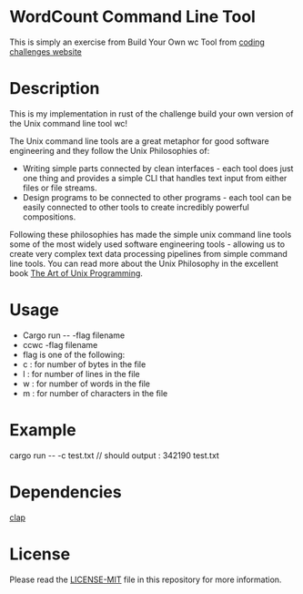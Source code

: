 # WordCount Command Line Tool

This is simply an exercise from Build Your Own wc Tool from
[coding challenges website](https://codingchallenges.fyi/challenges/challenge-wc/)

# Description

This is my implementation in rust of the challenge build your own version of the Unix command line tool wc!

The Unix command line tools are a great metaphor for good software engineering and they follow the Unix Philosophies of:

   - Writing simple parts connected by clean interfaces - each tool does just one thing and provides a simple CLI
   that handles text input from either files or file streams.
   - Design programs to be connected to other programs - each tool can be easily connected to other tools to create
   incredibly powerful compositions.

Following these philosophies has made the simple unix command line tools some of the most widely used software
engineering tools - allowing us to create very complex text data processing pipelines from simple command line tools.
You can read more about the Unix Philosophy in the excellent book
[The Art of Unix Programming](http://www.catb.org/~esr/writings/taoup/html/).

# Usage
 - Cargo run -- -flag filename
 - ccwc -flag filename
 - flag is one of the following:
  - c : for number of bytes in the file
  - l : for number of lines in the file
  - w : for number of words in the file
  - m : for number of characters in the file

# Example
 cargo run -- -c test.txt // should output : 342190 test.txt


# Dependencies
 [clap](https://github.com/sharkdp/clap-rs)

# License
Please read the [LICENSE-MIT](https://github.com/ErgeibiMed/ccwordcount/blob/main/LICENSE.txt) file in this repository for more information.
